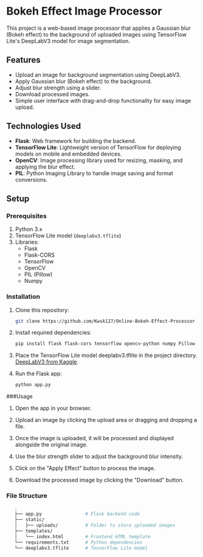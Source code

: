 # Bokeh Effect Image Processor

This project is a web-based image processor that applies a Gaussian blur (Bokeh effect) to the background of uploaded images using TensorFlow Lite's DeepLabV3 model for image segmentation.

## Features

- Upload an image for background segmentation using DeepLabV3.
- Apply Gaussian blur (Bokeh effect) to the background.
- Adjust blur strength using a slider.
- Download processed images.
- Simple user interface with drag-and-drop functionality for easy image upload.

## Technologies Used

- **Flask**: Web framework for building the backend.
- **TensorFlow Lite**: Lightweight version of TensorFlow for deploying models on mobile and embedded devices.
- **OpenCV**: Image processing library used for resizing, masking, and applying the blur effect.
- **PIL**: Python Imaging Library to handle image saving and format conversions.

## Setup

### Prerequisites

1. Python 3.x
2. TensorFlow Lite model (`deeplabv3.tflite`)
3. Libraries:
   - Flask
   - Flask-CORS
   - TensorFlow
   - OpenCV
   - PIL (Pillow)
   - Numpy

### Installation

1. Clone this repository:
   ```bash
   git clone https://github.com/Kwsk127/Online-Bokeh-Effect-Processor

2. Install required dependencies:
   ```bash
   pip install flask flask-cors tensorflow opencv-python numpy Pillow

3. Place the TensorFlow Lite model deeplabv3.tflite in the project directory.
   [DeepLabV3 from Kaggle](https://www.kaggle.com/models/tensorflow/deeplabv3/).

4. Run the Flask app:
   ```bash
   python app.py

###Usage

1. Open the app in your browser.

2. Upload an image by clicking the upload area or dragging and dropping a file.

3. Once the image is uploaded, it will be processed and displayed alongside the original image.

4. Use the blur strength slider to adjust the background blur intensity.

5. Click on the "Apply Effect" button to process the image.

6. Download the processed image by clicking the "Download" button.
   
### File Structure


```bash
   .
   ├── app.py                # Flask backend code 
   ├── static/
   │   ├── uploads/          # Folder to store uploaded images
   ├── templates/
   │   └── index.html        # Frontend HTML template
   └── requirements.txt      # Python dependencies
   └── deeplabv3.tflite      # TensorFlow Lite model

   
